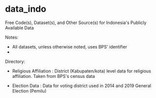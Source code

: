 # data_indo
Free Code(s), Dataset(s), and Other Source(s) for Indonesia's Publicly Available Data


Notes:
- All datasets, unless otherwise noted, uses BPS' identifier
- 


Directory:
- Religious Affiliation     : District (Kabupaten/kota) level data for religious affiliation. Taken from BPS's census data

- Election Data             : Data for voting district used in 2014 and 2019 General Election (Pemilu)

